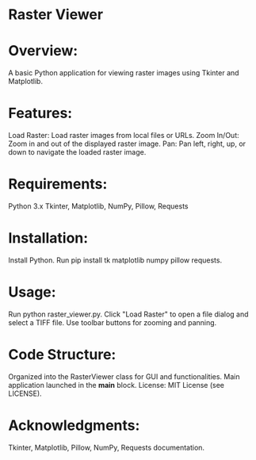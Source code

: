 # Raster Viewer
# Overview: 
  A basic Python application for viewing raster images using Tkinter and Matplotlib.

# Features:

Load Raster: Load raster images from local files or URLs.
Zoom In/Out: Zoom in and out of the displayed raster image.
Pan: Pan left, right, up, or down to navigate the loaded raster image.

# Requirements:

Python 3.x
Tkinter, Matplotlib, NumPy, Pillow, Requests

# Installation:

Install Python.
Run pip install tk matplotlib numpy pillow requests.
# Usage:

Run python raster_viewer.py.
Click "Load Raster" to open a file dialog and select a TIFF file.
Use toolbar buttons for zooming and panning.
# Code Structure:

Organized into the RasterViewer class for GUI and functionalities.
Main application launched in the __main__ block.
License: MIT License (see LICENSE).

# Acknowledgments:

Tkinter, Matplotlib, Pillow, NumPy, Requests documentation.
